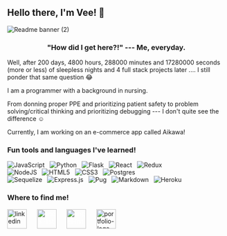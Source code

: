 ## Hello there, I'm Vee! 👋
![Readme banner (2)](https://user-images.githubusercontent.com/92604480/175332216-d8fea704-1420-44ab-8216-0e04f5d17155.gif)
<!-- ![Readme banner](https://user-images.githubusercontent.com/92604480/175169197-0b41275b-b003-4fc0-8f25-59c7081e71c0.gif) -->



<h3 align= "center" dir="auto">"How did I get here?!" --- Me, everyday.</h3>

Well, after 200 days, 4800 hours, 288000 minutes and 17280000 seconds (more or less) of sleepless nights and 4 full stack projects later .... I still ponder that same question :joy:

I am a programmer with a background in nursing. 

From donning proper PPE and prioritizing patient safety to problem solving/critical thinking and prioritizing debugging --- I don't quite see the difference :relaxed:

Currently, I am working on an e-commerce app called Aikawa!

### Fun tools and languages I've learned!

![JavaScript](https://img.shields.io/badge/code-javascript-%23316192.svg?style=for-the-badge&logo=javascript&logoColor=white&color=2bbc8a)&nbsp;&nbsp;
![Python](https://img.shields.io/badge/code-python-%23316192.svg?style=for-the-badge&logo=python&logoColor=white&color=2bbc8a)&nbsp;&nbsp; 
![Flask](https://img.shields.io/badge/tools-flask-%23316192.svg?style=for-the-badge&logo=flask&logoColor=white&color=2bbc8a)&nbsp;&nbsp;
![React](https://img.shields.io/badge/code-react-%23316192.svg?style=for-the-badge&logo=react&logoColor=white&color=2bbc8a)&nbsp;&nbsp; 
![Redux](https://img.shields.io/badge/code-redux-%23316192.svg?style=for-the-badge&logo=redux&logoColor=white&color=2bbc8a)&nbsp;&nbsp; </br>
![NodeJS](https://img.shields.io/badge/tools-node.js-%23316192.svg?style=for-the-badge&logo=node.js&logoColor=white&color=2bbc8a)&nbsp;&nbsp;
![HTML5](https://img.shields.io/badge/designtools-html5-%23316192.svg?style=for-the-badge&logo=html5&logoColor=white&color=2bbc8a)&nbsp;&nbsp;
![CSS3](https://img.shields.io/badge/designtools-css3-%23316192.svg?style=for-the-badge&logo=css3&logoColor=white&color=2bbc8a)&nbsp;&nbsp; 
![Postgres](https://img.shields.io/badge/tools-postgres-%23316192.svg?style=for-the-badge&logo=postgresql&logoColor=white&color=2bbc8a)&nbsp;&nbsp; </br>
![Sequelize](https://img.shields.io/badge/tools-Sequelize-52B0E7?style=for-the-badge&logo=Sequelize&logoColor=white&color=2bbc8a)&nbsp;&nbsp; 
![Express.js](https://img.shields.io/badge/datalanguage-express.js-%23316192.svg?style=for-the-badge&logo=express&logoColor=white&color=2bbc8a)&nbsp;&nbsp;
![Pug](https://img.shields.io/badge/code-pug-%23316192.svg?style=for-the-badge&logo=pug&logoColor=white&color=2bbc8a)&nbsp;&nbsp;
![Markdown](https://img.shields.io/badge/tools-markdown-%23316192.svg?style=for-the-badge&logo=markdown&logoColor=white&color=2bbc8a)&nbsp;&nbsp;
![Heroku](https://img.shields.io/badge/tools-heroku-%23316192.svg?style=for-the-badge&logo=heroku&logoColor=white&color=2bbc8a)&nbsp;&nbsp; 

### Where to find me!

<p align="left">
<a href="https://www.linkedin.com/in/vee-alianza/" target="blank"><img align="center" src="https://user-images.githubusercontent.com/92604480/175338280-ccd206fd-432e-4bff-b232-164ba5ab742c.svg" alt="linkedin" height="45" /></a> &nbsp;&nbsp;&nbsp;&nbsp;
<a href="https://angel.co/u/vee-alianza" target="blank"><img align="center" src="https://user-images.githubusercontent.com/92604480/175338175-19ae53eb-80b2-4c46-8246-e412a1ca436d.png" style="color:white"  alt="angel-list" height="45" /></a> &nbsp;&nbsp;&nbsp;&nbsp;
<a href="mailto:vee.alianza@gmail.com" target="blank"><img align="center" src="https://user-images.githubusercontent.com/92604480/175336308-39adead6-9e3e-4d9c-a116-08e3c49a9a18.svg" style="color:white"  alt="angel-list" height="45" /></a> &nbsp;&nbsp;&nbsp;&nbsp;
<a href="https://vee-alianza.github.io/" target="blank"><img align="center" src="https://user-images.githubusercontent.com/92604480/184058933-ab879243-6e6a-482a-b628-4596dc5fc309.png" style="border-radius="50%"  alt="portfolio-logo" height="45" ></a> &nbsp;&nbsp;&nbsp;&nbsp;
</p>
